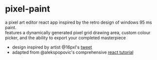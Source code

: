 # pixel-paint

a pixel art editor react app inspired by the retro design of windows 95 ms paint. </br>
features a dynamically generated pixel grid drawing area, custom colour picker, and the ability to export your completed masterpiece

- design inspired by artist @16pxl's [tweet](https://twitter.com/16pxl/status/1557770309184339968?s=20&t=QFozraT938zRCZ5Kdlo2Ng)
- adapted from @alekspopovic's comprehensive [react tutorial](https://aleksandarpopovic.com/How-to-build-a-Pixel-Art-Drawing-App-in-React/) 

<!-- ### scripts

in the project directory, you can run:

- `npm start` to run the app
- `npm run deploy` to deploy the app to github pages -->
